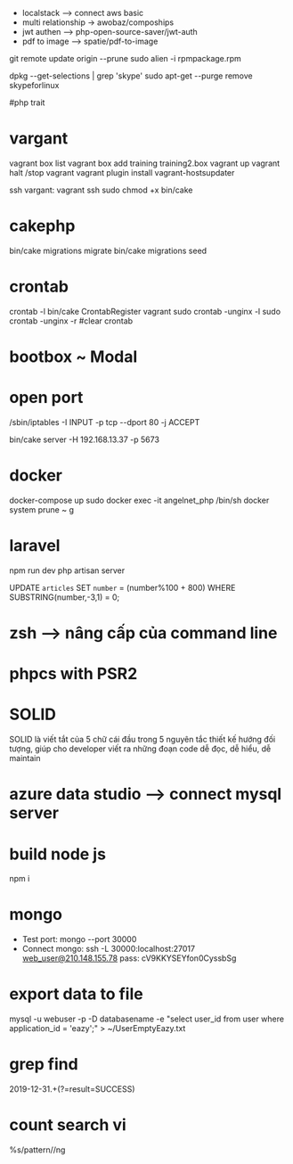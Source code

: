 - localstack --> connect aws basic
- multi relationship -> awobaz/compoships
- jwt authen --> php-open-source-saver/jwt-auth
- pdf to image --> spatie/pdf-to-image

git remote update origin --prune
sudo alien -i rpmpackage.rpm

dpkg --get-selections | grep 'skype'
sudo apt-get --purge remove skypeforlinux

#php trait

# vargant

vagrant box list
vagrant box add training training2.box
vagrant up
vagrant halt /stop vagrant
vagrant plugin install vagrant-hostsupdater

ssh vargant: vagrant ssh
sudo chmod +x bin/cake

# cakephp

bin/cake migrations migrate
bin/cake migrations seed

# crontab
crontab -l
bin/cake CrontabRegister vagrant
sudo crontab -unginx -l
sudo crontab -unginx -r #clear crontab

# bootbox ~ Modal

# open port
/sbin/iptables -I INPUT -p tcp --dport 80 -j ACCEPT

bin/cake server -H 192.168.13.37 -p 5673

# docker
docker-compose up
sudo docker exec -it angelnet_php /bin/sh
docker system prune ~ g

# laravel
npm run dev
php artisan server

UPDATE `articles` SET `number` = (number%100 + 800) WHERE SUBSTRING(number,-3,1) = 0;

# zsh --> nâng cấp của command line
# phpcs with PSR2

# SOLID
SOLID là viết tắt của 5 chữ cái đầu trong 5 nguyên tắc thiết kế hướng đối tượng, giúp cho developer viết ra những đoạn code dễ đọc, dễ hiểu, dễ maintain

# azure data studio --> connect mysql server

# build node js
npm i

# mongo
- Test port: mongo --port 30000
- Connect mongo: ssh -L 30000:localhost:27017 web_user@210.148.155.78 pass: cV9KKYSEYfon0CyssbSg

# export data to file
mysql -u webuser -p -D databasename -e  "select user_id from user where application_id = 'eazy';" > ~/UserEmptyEazy.txt

# grep find
2019-12-31.+(?=result=SUCCESS)

# count search vi
%s/pattern//ng
